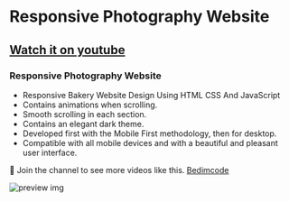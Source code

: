 # Responsive Photography Website
## [Watch it on youtube](https://youtu.be/TTOkgUNmNk0)
### Responsive Photography Website

- Responsive Bakery Website Design Using HTML CSS And JavaScript
- Contains animations when scrolling.
- Smooth scrolling in each section.
- Contains an elegant dark theme.
- Developed first with the Mobile First methodology, then for desktop.
- Compatible with all mobile devices and with a beautiful and pleasant user interface.

💙 Join the channel to see more videos like this. [Bedimcode](https://www.youtube.com/@Bedimcode)

![preview img](/preview.png)